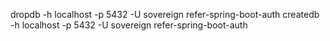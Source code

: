 
dropdb -h localhost -p 5432 -U sovereign refer-spring-boot-auth
createdb -h localhost -p 5432 -U sovereign refer-spring-boot-auth
